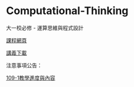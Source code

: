 # Computational-Thinking
大一校必修 - 運算思維與程式設計

[課程網頁](https://github.com/HungHuaTien/Computational-Thinking/)

[講義下載](https://is.gd/jB0BQE)


注意事項公告：

[109-1教學進度與內容](https://colab.research.google.com/drive/1ewomNVo0EZTNk6a8dwJQg_AHruXEICh0?usp=sharing)




